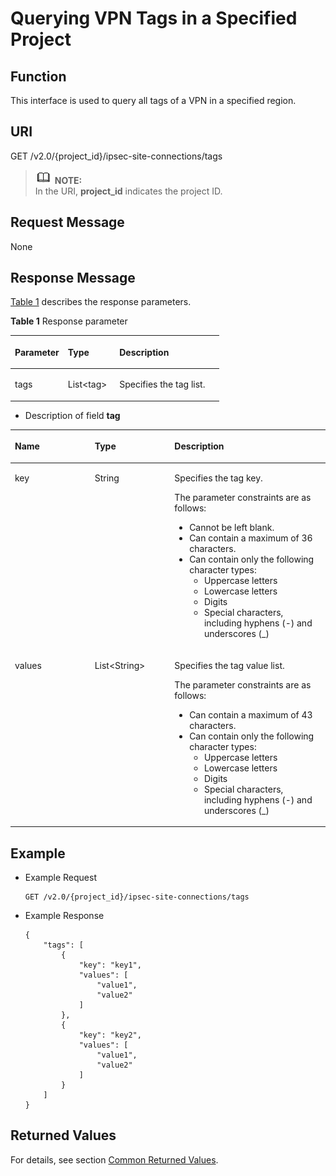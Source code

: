 # Querying VPN Tags in a Specified Project<a name="en_topic_0093011489"></a>

## **Function**<a name="en-us_topic_0103470571_section159501022015"></a>

This interface is used to query all tags of a VPN in a specified region.

## URI<a name="en-us_topic_0103470571_section13950150202019"></a>

GET /v2.0/\{project\_id\}/ipsec-site-connections/tags

>![](public_sys-resources/icon-note.gif) **NOTE:**   
>In the URI,  **project\_id**  indicates the project ID.  

## Request Message<a name="en-us_topic_0103470571_section159561804206"></a>

None

## Response Message<a name="en-us_topic_0103470571_section4956302200"></a>

[Table 1](#en-us_topic_0103470571_table18958160152014)  describes the response parameters.

**Table  1**  Response parameter

<a name="en-us_topic_0103470571_table18958160152014"></a>
<table><thead align="left"><tr id="en-us_topic_0103470571_row106121102012"><th class="cellrowborder" valign="top" width="25.369999999999997%" id="mcps1.2.4.1.1"><p id="en-us_topic_0103470571_p14611716203"><a name="en-us_topic_0103470571_p14611716203"></a><a name="en-us_topic_0103470571_p14611716203"></a><strong id="b842352706172115"><a name="b842352706172115"></a><a name="b842352706172115"></a>Parameter</strong></p>
</th>
<th class="cellrowborder" valign="top" width="24.66%" id="mcps1.2.4.1.2"><p id="en-us_topic_0103470571_p8613112202"><a name="en-us_topic_0103470571_p8613112202"></a><a name="en-us_topic_0103470571_p8613112202"></a><strong id="b84235270610412"><a name="b84235270610412"></a><a name="b84235270610412"></a>Type</strong></p>
</th>
<th class="cellrowborder" valign="top" width="49.97%" id="mcps1.2.4.1.3"><p id="en-us_topic_0103470571_p062121192014"><a name="en-us_topic_0103470571_p062121192014"></a><a name="en-us_topic_0103470571_p062121192014"></a><strong id="b842352706151625"><a name="b842352706151625"></a><a name="b842352706151625"></a>Description</strong></p>
</th>
</tr>
</thead>
<tbody><tr id="en-us_topic_0103470571_row96219162018"><td class="cellrowborder" valign="top" width="25.369999999999997%" headers="mcps1.2.4.1.1 "><p id="en-us_topic_0103470571_p16624112203"><a name="en-us_topic_0103470571_p16624112203"></a><a name="en-us_topic_0103470571_p16624112203"></a>tags</p>
</td>
<td class="cellrowborder" valign="top" width="24.66%" headers="mcps1.2.4.1.2 "><p id="en-us_topic_0103470571_p146212172016"><a name="en-us_topic_0103470571_p146212172016"></a><a name="en-us_topic_0103470571_p146212172016"></a>List&lt;tag&gt;</p>
</td>
<td class="cellrowborder" valign="top" width="49.97%" headers="mcps1.2.4.1.3 "><p id="en-us_topic_0103470571_p46214112203"><a name="en-us_topic_0103470571_p46214112203"></a><a name="en-us_topic_0103470571_p46214112203"></a>Specifies the tag list.</p>
</td>
</tr>
</tbody>
</table>

-   Description of field  **tag**

<a name="en-us_topic_0103470571_table1696410062019"></a>
<table><thead align="left"><tr id="en-us_topic_0103470571_row16625112015"><th class="cellrowborder" valign="top" width="25.332533253325334%" id="mcps1.1.4.1.1"><p id="en-us_topic_0103470571_p156216117208"><a name="en-us_topic_0103470571_p156216117208"></a><a name="en-us_topic_0103470571_p156216117208"></a><strong id="b84235270617246"><a name="b84235270617246"></a><a name="b84235270617246"></a>Name</strong></p>
</th>
<th class="cellrowborder" valign="top" width="25.332533253325334%" id="mcps1.1.4.1.2"><p id="en-us_topic_0103470571_p8622172014"><a name="en-us_topic_0103470571_p8622172014"></a><a name="en-us_topic_0103470571_p8622172014"></a><strong>Type</strong></p>
</th>
<th class="cellrowborder" valign="top" width="49.33493349334934%" id="mcps1.1.4.1.3"><p id="en-us_topic_0103470571_p1262101182018"><a name="en-us_topic_0103470571_p1262101182018"></a><a name="en-us_topic_0103470571_p1262101182018"></a><strong id="b842352706151625_1"><a name="b842352706151625_1"></a><a name="b842352706151625_1"></a>Description</strong></p>
</th>
</tr>
</thead>
<tbody><tr id="en-us_topic_0103470571_row166216192017"><td class="cellrowborder" valign="top" width="25.332533253325334%" headers="mcps1.1.4.1.1 "><p id="en-us_topic_0103470571_p562013203"><a name="en-us_topic_0103470571_p562013203"></a><a name="en-us_topic_0103470571_p562013203"></a>key</p>
</td>
<td class="cellrowborder" valign="top" width="25.332533253325334%" headers="mcps1.1.4.1.2 "><p id="en-us_topic_0103470571_p4621132014"><a name="en-us_topic_0103470571_p4621132014"></a><a name="en-us_topic_0103470571_p4621132014"></a>String</p>
</td>
<td class="cellrowborder" valign="top" width="49.33493349334934%" headers="mcps1.1.4.1.3 "><p id="p3622162019"><a name="p3622162019"></a><a name="p3622162019"></a>Specifies the tag key.</p>
<p id="p10244191781016"><a name="p10244191781016"></a><a name="p10244191781016"></a>The parameter constraints are as follows:</p>
<a name="en-us_topic_0013935842_en-us_topic_0067805752_en-us_topic_0013859511_ul2321196023222"></a><a name="en-us_topic_0013935842_en-us_topic_0067805752_en-us_topic_0013859511_ul2321196023222"></a><ul id="en-us_topic_0013935842_en-us_topic_0067805752_en-us_topic_0013859511_ul2321196023222"><li>Cannot be left blank.</li><li>Can contain a maximum of 36 characters.</li><li>Can contain only the following character types:<a name="en-us_topic_0013935842_en-us_topic_0067805752_en-us_topic_0013859511_ul11049850105418"></a><a name="en-us_topic_0013935842_en-us_topic_0067805752_en-us_topic_0013859511_ul11049850105418"></a><ul id="en-us_topic_0013935842_en-us_topic_0067805752_en-us_topic_0013859511_ul11049850105418"><li>Uppercase letters</li><li>Lowercase letters</li><li>Digits</li><li>Special characters, including hyphens (-) and underscores (_)</li></ul>
</li></ul>
</td>
</tr>
<tr id="en-us_topic_0103470571_row862171152012"><td class="cellrowborder" valign="top" width="25.332533253325334%" headers="mcps1.1.4.1.1 "><p id="en-us_topic_0103470571_p2062312201"><a name="en-us_topic_0103470571_p2062312201"></a><a name="en-us_topic_0103470571_p2062312201"></a>values</p>
</td>
<td class="cellrowborder" valign="top" width="25.332533253325334%" headers="mcps1.1.4.1.2 "><p id="en-us_topic_0103470571_p10628182012"><a name="en-us_topic_0103470571_p10628182012"></a><a name="en-us_topic_0103470571_p10628182012"></a>List&lt;String&gt;</p>
</td>
<td class="cellrowborder" valign="top" width="49.33493349334934%" headers="mcps1.1.4.1.3 "><p id="p166210162014"><a name="p166210162014"></a><a name="p166210162014"></a>Specifies the tag value list.</p>
<p id="p12611163291010"><a name="p12611163291010"></a><a name="p12611163291010"></a>The parameter constraints are as follows:</p>
<a name="en-us_topic_0013935842_en-us_topic_0067805752_en-us_topic_0013859511_ul6706750105539"></a><a name="en-us_topic_0013935842_en-us_topic_0067805752_en-us_topic_0013859511_ul6706750105539"></a><ul id="en-us_topic_0013935842_en-us_topic_0067805752_en-us_topic_0013859511_ul6706750105539"><li>Can contain a maximum of 43 characters.</li><li>Can contain only the following character types:<a name="en-us_topic_0013935842_en-us_topic_0067805752_en-us_topic_0013859511_ul4359364711615"></a><a name="en-us_topic_0013935842_en-us_topic_0067805752_en-us_topic_0013859511_ul4359364711615"></a><ul id="en-us_topic_0013935842_en-us_topic_0067805752_en-us_topic_0013859511_ul4359364711615"><li>Uppercase letters</li><li>Lowercase letters</li><li>Digits</li><li>Special characters, including hyphens (-) and underscores (_)</li></ul>
</li></ul>
</td>
</tr>
</tbody>
</table>

## Example<a name="en-us_topic_0103470571_section1897413016206"></a>

-   Example Request

    ```
    GET /v2.0/{project_id}/ipsec-site-connections/tags
    ```


-   Example Response

    ```
    {
        "tags": [
            {
                "key": "key1",
                "values": [
                    "value1",
                    "value2"
                ]
            },
            {
                "key": "key2",
                "values": [
                    "value1",
                    "value2"
                ]
            }
        ]
    }
    ```


## Returned Values<a name="section14121248103610"></a>

For details, see section  [Common Returned Values](common-returned-values.md).

